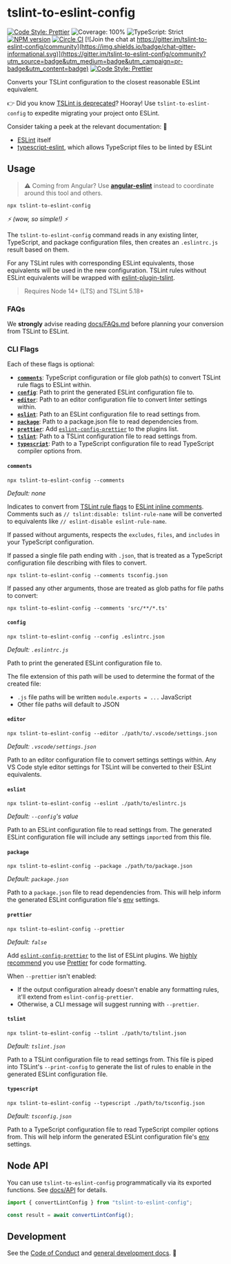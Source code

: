 # tslint-to-eslint-config

[![Code Style: Prettier](https://img.shields.io/badge/code_style-prettier-e72163.svg)](https://prettier.io)
![Coverage: 100%](https://img.shields.io/badge/coverage-100%25-orange.svg)
![TypeScript: Strict](https://img.shields.io/badge/typescript-strict-yellow.svg)
[![NPM version](https://badge.fury.io/js/tslint-to-eslint-config.svg)](http://badge.fury.io/js/tslint-to-eslint-config)
[![Circle CI](https://img.shields.io/circleci/build/github/typescript-eslint/tslint-to-eslint-config.svg)](https://circleci.com/gh/typescript-eslint/tslint-to-eslint-config)
[![Join the chat at https://gitter.im/tslint-to-eslint-config/community](https://img.shields.io/badge/chat-gitter-informational.svg)](https://gitter.im/tslint-to-eslint-config/community?utm_source=badge&utm_medium=badge&utm_campaign=pr-badge&utm_content=badge)
[![Code Style: Prettier](https://img.shields.io/badge/speed-blazingly_fast-blueviolet.svg)](https://prettier.io)

Converts your TSLint configuration to the closest reasonable ESLint equivalent.

👉 Did you know [TSLint is deprecated](https://github.com/palantir/tslint/issues/4534)?
Hooray!
Use `tslint-to-eslint-config` to expedite migrating your project onto ESLint.

Consider taking a peek at the relevant documentation: 🤔

-   [ESLint](https://eslint.org/docs) itself
-   [typescript-eslint](https://typescript-eslint.io), which allows TypeScript files to be linted by ESLint

## Usage

> ⚠ Coming from Angular? Use **[angular-eslint](https://github.com/angular-eslint/angular-eslint#migrating-an-angular-cli-project-from-codelyzer-and-tslint)** instead to coordinate around this tool and others.

```shell
npx tslint-to-eslint-config
```

_⚡ (wow, so simple!) ⚡_

The `tslint-to-eslint-config` command reads in any existing linter, TypeScript, and package configuration files, then creates an `.eslintrc.js` result based on them.

For any TSLint rules with corresponding ESLint equivalents, those equivalents will be used in the new configuration.
TSLint rules without ESLint equivalents will be wrapped with [eslint-plugin-tslint](https://github.com/typescript-eslint/typescript-eslint/tree/master/packages/eslint-plugin-tslint).

> Requires Node 14+ (LTS) and TSLint 5.18+

### FAQs

We **strongly** advise reading [docs/FAQs.md](./docs/FAQs.md) before planning your conversion from TSLint to ESLint.

### CLI Flags

Each of these flags is optional:

-   **[`comments`](#comments)**: TypeScript configuration or file glob path(s) to convert TSLint rule flags to ESLint within.
-   **[`config`](#config)**: Path to print the generated ESLint configuration file to.
-   **[`editor`](#editor)**: Path to an editor configuration file to convert linter settings within.
-   **[`eslint`](#eslint)**: Path to an ESLint configuration file to read settings from.
-   **[`package`](#package)**: Path to a package.json file to read dependencies from.
-   **[`prettier`](#prettier)**: Add [`eslint-config-prettier`](https://github.com/prettier/eslint-config-prettier) to the plugins list.
-   **[`tslint`](#tslint)**: Path to a TSLint configuration file to read settings from.
-   **[`typescript`](#typescript)**: Path to a TypeScript configuration file to read TypeScript compiler options from.

#### `comments`

```shell
npx tslint-to-eslint-config --comments
```

_Default: none_

Indicates to convert from [TSLint rule flags](https://palantir.github.io/tslint/usage/rule-flags) to [ESLint inline comments](https://eslint.org/docs/user-guide/configuring#disabling-rules-with-inline-comments).
Comments such as `// tslint:disable: tslint-rule-name` will be converted to equivalents like `// eslint-disable eslint-rule-name`.

If passed without arguments, respects the `excludes`, `files`, and `includes` in your TypeScript configuration.

If passed a single file path ending with `.json`, that is treated as a TypeScript configuration file describing with files to convert.

```shell
npx tslint-to-eslint-config --comments tsconfig.json
```

If passed any other arguments, those are treated as glob paths for file paths to convert:

```shell
npx tslint-to-eslint-config --comments 'src/**/*.ts'
```

#### `config`

```shell
npx tslint-to-eslint-config --config .eslintrc.json
```

_Default: `.eslintrc.js`_

Path to print the generated ESLint configuration file to.

The file extension of this path will be used to determine the format of the created file:

-   `.js` file paths will be written `module.exports = ...` JavaScript
-   Other file paths will default to JSON

#### `editor`

```shell
npx tslint-to-eslint-config --editor ./path/to/.vscode/settings.json
```

_Default: `.vscode/settings.json`_

Path to an editor configuration file to convert settings settings within.
Any VS Code style editor settings for TSLint will be converted to their ESLint equivalents.

#### `eslint`

```shell
npx tslint-to-eslint-config --eslint ./path/to/eslintrc.js
```

_Default: `--config`'s value_

Path to an ESLint configuration file to read settings from.
The generated ESLint configuration file will include any settings `import`ed from this file.

#### `package`

```shell
npx tslint-to-eslint-config --package ./path/to/package.json
```

_Default: `package.json`_

Path to a `package.json` file to read dependencies from.
This will help inform the generated ESLint configuration file's [env](https://eslint.org/docs/user-guide/configuring#specifying-parser-options) settings.

#### `prettier`

```shell
npx tslint-to-eslint-config --prettier
```

_Default: `false`_

Add [`eslint-config-prettier`](https://github.com/prettier/eslint-config-prettier) to the list of ESLint plugins.
We [highly recommend](./docs/FAQs.md#should-i-use-prettier) you use [Prettier](http://prettier.io) for code formatting.

When `--prettier` isn't enabled:

-   If the output configuration already doesn't enable any formatting rules, it'll extend from `eslint-config-prettier`.
-   Otherwise, a CLI message will suggest running with `--prettier`.

#### `tslint`

```shell
npx tslint-to-eslint-config --tslint ./path/to/tslint.json
```

_Default: `tslint.json`_

Path to a TSLint configuration file to read settings from.
This file is piped into TSLint's `--print-config` to generate the list of rules to enable in the generated ESLint configuration file.

#### `typescript`

```shell
npx tslint-to-eslint-config --typescript ./path/to/tsconfig.json
```

_Default: `tsconfig.json`_

Path to a TypeScript configuration file to read TypeScript compiler options from.
This will help inform the generated ESLint configuration file's [env](https://eslint.org/docs/user-guide/configuring#specifying-parser-options) settings.

## Node API

You can use `tslint-to-eslint-config` programmatically via its exported functions.
See [docs/API](./docs/API.md) for details.

```ts
import { convertLintConfig } from "tslint-to-eslint-config";

const result = await convertLintConfig();
```

## Development

See the [Code of Conduct](./.github/CODE_OF_CONDUCT.md) and [general development docs](./docs/Development.md). 💖
